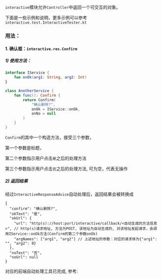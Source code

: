 `interactive`模块允许`Controller`中返回一个可交互的对象。

下面是一些示例和说明，更多示例可以参考`interactive.test.InteractiveTester.kt`

### 用法：

#### 1. 确认框：`interactive.res.Confirm`
##### 1) 使用方法：
```kotlin
interface IService {
    fun onOk(arg1: String, arg2: Int)
}

class AnotherService {
    fun func(): Confirm {
        return Confirm(
            "确认删除?",
            onOk = IService::onOk,
            onNo = null
        )
    }
}
```
`Confirm`的其中一个构造方法，接受三个参数，

第一个参数是标题，

第二个参数指示用户点击`是`之后的处理方法

第三个参数指示用户点击`否`之后的处理方法, 可为空，代表无操作

##### 2) 返回结果
经过`InteractiveResponseAdvice`自动处理后，返回结果会被转换成
```json5
{
  "confirm": "确认删除?",
  "okText": "是",
  "okUrl": {
    "url": "http(s)://host:port/interactive/callback/<自动生成的方法信息>", // http(s)请求地址, 方法为POST, 该地址为自动生成的, 对该地址发起请求，会调用IService::onOk方法(Confirm的第二个参数onOk)
    "argNames": ["arg1", "arg2"] // 上述地址的参数：对应的请求体为{"arg1": "", "arg2": 0}
  },
  "noText": "否",
  "noUrl": null
}
```

对应的前端自动处理工具已完成, 参考: 
